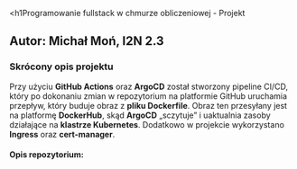 <h1Programowanie fullstack w chmurze obliczeniowej - Projekt</h1>
<h2>Autor: Michał Moń, I2N 2.3</h2>
<h3>Skrócony opis projektu</h3>
<p>Przy użyciu <b>GitHub Actions</b> oraz <b>ArgoCD</b> został stworzony pipeline CI/CD, który po dokonaniu zmian w repozytorium na platformie GitHub uruchamia przepływ, który buduje obraz z <b>pliku Dockerfile</b>. Obraz ten przesyłany jest na platformę <b>DockerHub</b>, skąd <b>ArgoCD</b> „sczytuje” i uaktualnia zasoby działające na <b>klastrze Kubernetes</b>. Dodatkowo w projekcie wykorzystano <b>Ingress</b> oraz <b>cert-manager</b>.</br></p>
<h4>Opis repozytorium:</h4>
